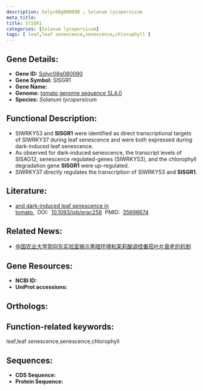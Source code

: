 ```yaml
---
description: Solyc08g080090 ; Solanum lycopersicum
meta_title:
title: SlSGR1
categories: [Solanum lycopersicum]
tags: [ leaf,leaf senescence,senescence,chlorophyll ]
---
```


## Gene Details:
- **Gene ID:**	[Solyc08g080090]()
- **Gene Symbol:** SlSGR1
- **Gene Name:** 
- **Genome:** [tomato genome sequence SL4.0]()
- **Species:** *Solanum lycopersicum*

## Functional Description:
   - SlWRKY53 and **SlSGR1** were identified as direct transcriptional targets of SlWRKY37 during leaf senescence and were both expressed during dark-induced leaf senescence.
   - As observed for dark-induced senescence, the transcript levels of SlSAG12, senescence regulated-genes (SlWRKY53), and the chlorophyll degradation gene **SlSGR1** were up-regulated.
   - SlWRKY37 directly regulates the transcription of SlWRKY53 and **SlSGR1**.

## Literature:
   - [and dark-induced leaf senescence in tomato.]( https://academic.oup.com/jxb/article/73/18/6207/6607772?login=true)&nbsp;&nbsp;DOI:&nbsp;&nbsp;[10.1093/jxb/erac258](https://academic.oup.com/jxb/article/73/18/6207/6607772?login=true)&nbsp;&nbsp;PMID:&nbsp;&nbsp;[35696674](https://pubmed.ncbi.nlm.nih.gov/35696674/)

## Related News:
   - [中国农业大学郭仰东实验室揭示黑暗环境和茉莉酸调控番茄叶片衰老的机制](https://mp.weixin.qq.com/s?__biz=MzIyOTY2NDYyNQ==&mid=2247543552&idx=1&sn=5b5c38fd4e35d2f91a607d1028f19e11&chksm=e8bd591edfcad00888f2239d69452706ccc6d47d7aa67d0502ffa713e36be8749d43deb9074e&scene=27#wechat_redirect)

## Gene Resources:
- **NCBI ID:** [](https://www.ncbi.nlm.nih.gov/gene/?term=)
- **UniProt accessions:** [](https://www.uniprot.org/uniprotkb//entry)

## Orthologs:

## Function-related keywords:
leaf,leaf senescence,senescence,chlorophyll

## Sequences:
- **CDS Sequence:**
- **Protein Sequence:**
